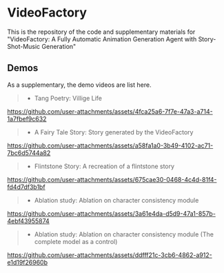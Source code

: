 # VideoFactory

This is the repository of the code and supplementary materials for "VideoFactory: A Fully Automatic Animation Generation Agent with Story-Shot-Music Generation"

## Demos
As a supplementary, the demo videos are list here.
> * Tang Poetry: Villige Life


https://github.com/user-attachments/assets/4fca25a6-7f7e-47a3-a714-1a7fbef9c632



> * A Fairy Tale Story: Story generated by the VideoFactory


https://github.com/user-attachments/assets/a58fa1a0-3b49-4102-ac71-7bc6d5744a82



> * Flintstone Story: A recreation of a flintstone story


https://github.com/user-attachments/assets/675cae30-0468-4c4d-81f4-fd4d7df3b1bf



> * Ablation study: Ablation on character consistency module


https://github.com/user-attachments/assets/3a61e4da-d5d9-47a1-857b-4ebf43955874



> * Ablation study: Ablation on character consistency module (The complete model as a control)


https://github.com/user-attachments/assets/ddfff21c-3cb6-4862-a912-e1d19f26960b

